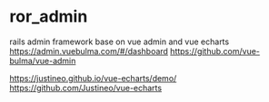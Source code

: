# ror_admin
rails admin framework base on vue admin and vue echarts
https://admin.vuebulma.com/#/dashboard
https://github.com/vue-bulma/vue-admin

https://justineo.github.io/vue-echarts/demo/
https://github.com/Justineo/vue-echarts
